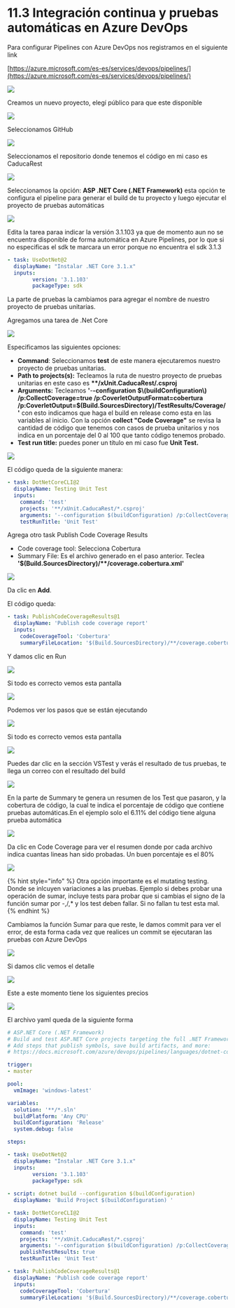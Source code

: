 # 11.3 Integración continua y pruebas automáticas en Azure DevOps

Para configurar Pipelines con Azure DevOps nos registramos en el siguiente link

[https://azure.microsoft.com/es-es/services/devops/pipelines/](https://azure.microsoft.com/es-es/services/devops/pipelines/)

![](../.gitbook/assets/image%20%28369%29.png)

Creamos un nuevo proyecto, elegí público para que este disponible

![](../.gitbook/assets/image%20%28260%29.png)

Seleccionamos GitHub

![](../.gitbook/assets/image%20%28217%29.png)

Seleccionamos el repositorio donde tenemos el código en mi caso es CaducaRest

![](../.gitbook/assets/image%20%2865%29.png)

Seleccionamos la opción: **ASP .NET Core \(.NET Framework\)** esta opción te configura el pipeline para generar el build de tu proyecto y luego ejecutar el proyecto de pruebas automáticas

![](../.gitbook/assets/image%20%2879%29.png)

Edita la tarea paraa indicar la versión 3.1.103 ya que de momento aun no se encuentra disponible de forma automática en Azure Pipelines,  por lo que si no especificas el sdk te marcara un error porque no encuentra el sdk 3.1.3

```yaml
- task: UseDotNet@2 
  displayName: "Instalar .NET Core 3.1.x"
  inputs:
        version: '3.1.103'
        packageType: sdk
```

La parte de pruebas la cambiamos para agregar el nombre de nuestro proyecto de pruebas unitarias. 

Agregamos una tarea de .Net Core

![](../.gitbook/assets/image%20%28158%29.png)

Especificamos las siguientes opciones:

* **Command**: Seleccionamos **test** de este manera ejecutaremos nuestro proyecto de pruebas unitarias.
* **Path to projects\(s\):** Tecleamos la ruta de nuestro proyecto de pruebas unitarias en este caso es **\*\*/xUnit.CaducaRest/.csproj** 
* **Arguments:** Tecleamos **'**-**-configuration $\(buildConfiguration\) /p:CollectCoverage=true /p:CoverletOutputFormat=cobertura /p:CoverletOutput=$\(Build.SourcesDirectory\)/TestResults/Coverage/'** con esto indicamos que haga el build en release como esta en las variables al inicio. Con la opción **collect "Code Coverage"** se revisa la cantidad de código que tenemos con casos de prueba unitarios y nos indica en un porcentaje del 0 al 100 que tanto código tenemos probado.
* **Test run title:** puedes poner un título en mi caso fue **Unit Test.** 

![](../.gitbook/assets/image%20%28145%29.png)

El código queda de la siguiente manera:

```yaml
- task: DotNetCoreCLI@2
  displayName: Testing Unit Test
  inputs:
    command: 'test'
    projects: '**/xUnit.CaducaRest/*.csproj'
    arguments: '--configuration $(buildConfiguration) /p:CollectCoverage=true /p:CoverletOutputFormat=cobertura /p:CoverletOutput=$(Build.SourcesDirectory)/TestResults/Coverage/'
    testRunTitle: 'Unit Test'
```

Agrega otro task Publish Code Coverage Results

* Code coverage tool: Selecciona Cobertura
* Summary File: Es el archivo generado en el paso anterior. Teclea **'$\(Build.SourcesDirectory\)/\*\*/coverage.cobertura.xml'**

![](../.gitbook/assets/imagen%20%2848%29.png)

Da clic en **Add**. 

El código queda:

```yaml
- task: PublishCodeCoverageResults@1
  displayName: 'Publish code coverage report'
  inputs:
    codeCoverageTool: 'Cobertura'
    summaryFileLocation: '$(Build.SourcesDirectory)/**/coverage.cobertura.xml'
```

Y damos clic en Run

![](../.gitbook/assets/image%20%28256%29.png)

Si todo es correcto vemos esta pantalla

![](../.gitbook/assets/image%20%28187%29.png)

Podemos ver los pasos que se están ejecutando

![](../.gitbook/assets/image%20%28328%29.png)

Si todo es correcto vemos esta pantalla

![](../.gitbook/assets/image%20%28255%29.png)

Puedes dar clic en la sección VSTest y verás el resultado de tus pruebas, te llega un correo con el resultado del build

![](../.gitbook/assets/image%20%28223%29.png)

En la parte de Summary te genera un resumen de los Test que pasaron, y la cobertura de código, la cual te indica el porcentaje de código que contiene pruebas automáticas.En el ejemplo solo el 6.11% del código tiene alguna prueba automática

![](../.gitbook/assets/image%20%28174%29.png)

Da clic en Code Coverage para ver el resumen donde por cada archivo indica cuantas lineas han sido probadas. Un buen porcentaje es el 80%

![](../.gitbook/assets/imagen%20%2847%29.png)

{% hint style="info" %}
Otra opción importante es el mutating testing. Donde se inlcuyen variaciones a las pruebas. Ejemplo si debes probar una operación de sumar, incluye tests para probar que si cambias el signo de la función sumar por -,/,\* y los test deben fallar. Si no fallan tu test esta mal.
{% endhint %}

Cambiamos la función Sumar para que reste, le damos commit para ver el error, de esta forma cada vez que realices un commit se ejecutaran las pruebas con Azure DevOps

![](../.gitbook/assets/image%20%28164%29.png)

Si damos clic vemos el detalle

![](../.gitbook/assets/image%20%28233%29.png)

Este a este momento tiene los siguientes precios

![](../.gitbook/assets/image%20%28357%29.png)

El archivo yaml queda de la siguiente forma

```yaml
# ASP.NET Core (.NET Framework)
# Build and test ASP.NET Core projects targeting the full .NET Framework.
# Add steps that publish symbols, save build artifacts, and more:
# https://docs.microsoft.com/azure/devops/pipelines/languages/dotnet-core

trigger:
- master

pool:
  vmImage: 'windows-latest'

variables:
  solution: '**/*.sln'
  buildPlatform: 'Any CPU'
  buildConfiguration: 'Release'
  system.debug: false

steps:

- task: UseDotNet@2 
  displayName: "Instalar .NET Core 3.1.x"
  inputs:
        version: '3.1.103'
        packageType: sdk
        
- script: dotnet build --configuration $(buildConfiguration)
  displayName: 'Build Project $(buildConfiguration) '

- task: DotNetCoreCLI@2
  displayName: Testing Unit Test
  inputs:
    command: 'test'
    projects: '**/xUnit.CaducaRest/*.csproj'
    arguments: '--configuration $(buildConfiguration) /p:CollectCoverage=true /p:CoverletOutputFormat=cobertura /p:CoverletOutput=$(Build.SourcesDirectory)/TestResults/Coverage/'
    publishTestResults: true
    testRunTitle: 'Unit Test'

- task: PublishCodeCoverageResults@1
  displayName: 'Publish code coverage report'
  inputs:
    codeCoverageTool: 'Cobertura'
    summaryFileLocation: '$(Build.SourcesDirectory)/**/coverage.cobertura.xml'
  
```

